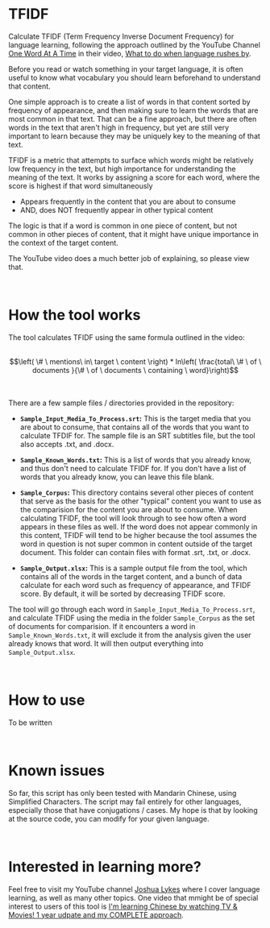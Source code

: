 # TFIDF

Calculate TFIDF (Term Frequency Inverse Document Frequency) for language learning, following the approach outlined by the YouTube Channel [One Word At A Time](https://www.youtube.com/@OneWordataTime1) in their video, [What to do when language rushes by](https://www.youtube.com/watch?v=hJyJ7DLmSfQ).

Before you read or watch something in your target language, it is often useful to know what vocabulary you should learn beforehand to understand that content. 

One simple approach is to create a list of words in that content sorted by frequency of appearance, and then making sure to learn the words that are most common in that text. That can be a fine approach, but there are often words in the text that aren't high in frequency, but yet are still very important to learn because they may be uniquely key to the meaning of that text. 

TFIDF is a metric that attempts to surface which words might be relatively low frequency in the text, but high importance for understanding the meaning of the text. It works by assigning a score for each word, where the score is highest if that word simultaneously

* Appears frequently in the content that you are about to consume
* AND, does NOT frequently appear in other typical content

The logic is that if a word is common in one piece of content, but not common in other pieces of content, that it might have unique importance in the context of the target content. 

The YouTube video does a much better job of explaining, so please view that. 

<br>

# How the tool works

The tool calculates TFIDF using the same formula outlined in the video: <br><br>

```math
\left( \# \ mentions\ in\ target \ content \right) * ln\left( \frac{total\ \# \ of \ documents }{\# \ of \ documents \ containing \ word}\right)
```
<br><br>
There are a few sample files / directories provided in the repository:

* **`Sample_Input_Media_To_Process.srt`:** This is the target media that you are about to consume, that contains all of the words that you want to calculate TFDIF for. The sample file is an SRT subtitles file, but the tool also accepts .txt, and .docx. 

* **`Sample_Known_Words.txt`:** This is a list of words that you already know, and thus don't need to calculate TFIDF for. If you don't have a list of words that you already know, you can leave this file blank.

* **`Sample_Corpus`:** This directory contains several other pieces of content that serve as the basis for the other "typical" content you want to use as the comparision for the content you are about to consume. When calculating TFIDF, the tool will look through to see how often a word appears in these files as well. If the word does not appear commonly in this content, TFIDF will tend to be higher because the tool assumes the word in question is not super common in content outside of the target document. This folder can contain files with format .srt, .txt, or .docx.

* **`Sample_Output.xlsx`:** This is a sample output file from the tool, which contains all of the words in the target content, and a bunch of data calculate for each word such as frequency of appearance, and TFIDF score. By default, it will be sorted by decreasing TFIDF score.


The tool will go through each word in `Sample_Input_Media_To_Process.srt`, and calculate TFIDF using the media in the folder `Sample_Corpus` as the set of documents for comparision. If it encounters a word in `Sample_Known_Words.txt`, it will exclude it from the analysis given the user already knows that word. It will then output everything into `Sample_Output.xlsx`. 

<br>

# How to use

To be written

<br>

# Known issues

So far, this script has only been tested with Mandarin Chinese, using Simplified Characters. The script may fail entirely for other languages, especially those that have conjugations / cases. My hope is that by looking at the source code, you can modify for your given language.

<br>

# Interested in learning more?

Feel free to visit my YouTube channel [Joshua Lykes](https://www.youtube.com/@jlykes) where I cover language learning, as well as many other topics. One video that mmight be of special interest to users of this tool is [I'm learning Chinese by watching TV & Movies! 1 year udpate and my COMPLETE approach](https://youtu.be/xf_TvlGaYfQ?si=LfoVyqHYMp0oOFiz).